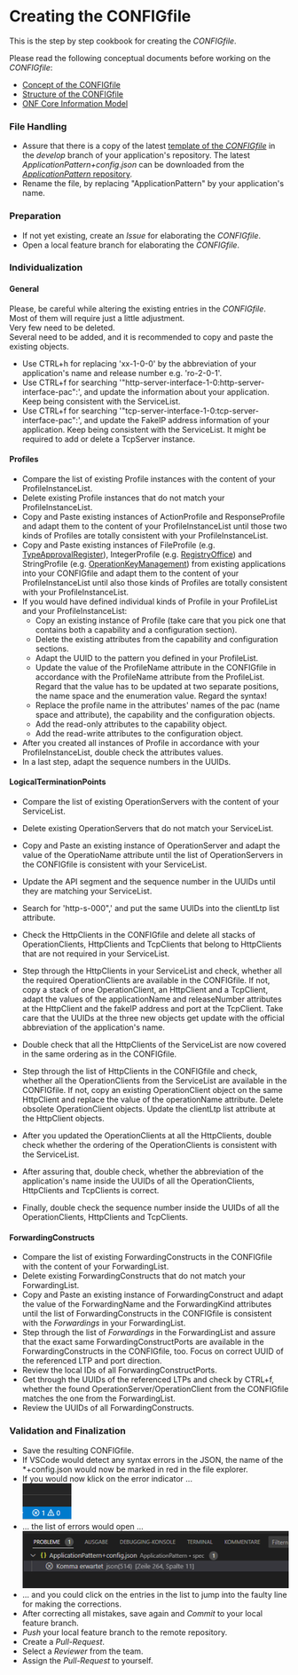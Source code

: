 # Creating the CONFIGfile

This is the step by step cookbook for creating the _CONFIGfile_.

Please read the following conceptual documents before working on the _CONFIGfile_:  
- [Concept of the CONFIGfile](../../ElementsApplicationPattern/Functions/ConceptOfConfigFile/ConceptOfConfigFile.md)  
- [Structure of the CONFIGfile](../../ElementsApplicationPattern/Functions/ConceptOfConfigFile/ConceptOfConfigFile.md)  
- [ONF Core Information Model](../../ElementsApplicationPattern/InformationModel/Overview/Overview.md)  


### File Handling  

- Assure that there is a copy of the latest [template of the _CONFIGfile_](../../../spec/ApplicationPattern%2Bconfig.json) in the _develop_ branch of your application's repository. The latest _ApplicationPattern+config.json_ can be downloaded from the [_ApplicationPattern_ repository](https://github.com/openBackhaul/ApplicationPattern/tree/develop).  
- Rename the file, by replacing "ApplicationPattern" by your application's name.  


### Preparation  

- If not yet existing, create an _Issue_ for elaborating the _CONFIGfile_.  
- Open a local feature branch for elaborating the _CONFIGfile_.  


### Individualization  

#### General

Please, be careful while altering the existing entries in the _CONFIGfile_.  
Most of them will require just a little adjustment.  
Very few need to be deleted.  
Several need to be added, and it is recommended to copy and paste the existing objects.

- Use CTRL+h for replacing 'xx-1-0-0' by the abbreviation of your application's name and release number e.g. 'ro-2-0-1'.  
- Use CTRL+f for searching '"http-server-interface-1-0:http-server-interface-pac":', and update the information about your application. Keep being consistent with the ServiceList.  
- Use CTRL+f for searching '"tcp-server-interface-1-0:tcp-server-interface-pac":', and update the FakeIP address information of your application. Keep being consistent with the ServiceList. It might be required to add or delete a TcpServer instance.  

#### Profiles

- Compare the list of existing Profile instances with the content of your ProfileInstanceList.  
- Delete existing Profile instances that do not match your ProfileInstanceList.  
- Copy and Paste existing instances of ActionProfile and ResponseProfile and adapt them to the content of your ProfileInstanceList until those two kinds of Profiles are totally consistent with your ProfileInstanceList.  
- Copy and Paste existing instances of FileProfile (e.g. [TypeApprovalRegister](https://github.com/openBackhaul/TypeApprovalRegister/blob/develop/spec/TypeApprovalRegister+config.json)), IntegerProfile (e.g. [RegistryOffice](https://github.com/openBackhaul/RegistryOffice/blob/develop/spec/RegistryOffice+config.json)) and StringProfile (e.g. [OperationKeyManagement](https://github.com/openBackhaul/OperationKeyManagement/blob/develop/spec/OperationKeyManagement+config.json)) from existing applications into your CONFIGfile and adapt them to the content of your ProfileInstanceList until also those kinds of Profiles are totally consistent with your ProfileInstanceList.  
- If you would have defined individual kinds of Profile in your ProfileList and your ProfileInstanceList:  
  - Copy an existing instance of Profile (take care that you pick one that contains both a capability and a configuration section).  
  - Delete the existing attributes from the capability and configuration sections.  
  - Adapt the UUID to the pattern you defined in your ProfileList.  
  - Update the value of the ProfileName attribute in the CONFIGfile in accordance with the ProfileName attribute from the ProfileList. Regard that the value has to be updated at two separate positions, the name space and the enumeration value. Regard the syntax!  
  - Replace the profile name in the attributes' names of the pac (name space and attribute), the capability and the configuration objects.  
  - Add the read-only attributes to the capability object.  
  - Add the read-write attributes to the configuration object.  
- After you created all instances of Profile in accordance with your ProfileInstanceList, double check the attributes values.  
- In a last step, adapt the sequence numbers in the UUIDs.  

#### LogicalTerminationPoints  

- Compare the list of existing OperationServers with the content of your ServiceList.  
- Delete existing OperationServers that do not match your ServiceList.  
- Copy and Paste an existing instance of OperationServer and adapt the value of the OperatioName attribute until the list of OperationServers in the CONFIGfile is consistent with your ServiceList.  
- Update the API segment and the sequence number in the UUIDs until they are matching your ServiceList.  
- Search for 'http-s-000",' and put the same UUIDs into the clientLtp list attribute.  

- Check the HttpClients in the CONFIGfile and delete all stacks of OperationClients, HttpClients and TcpClients that belong to HttpClients that are not required in your ServiceList.  
- Step through the HttpClients in your ServiceList and check, whether all the required OperationClients are available in the CONFIGfile. If not, copy a stack of one OperationClient, an HttpClient and a TcpClient, adapt the values of the applicationName and releaseNumber attributes at the HttpClient and the fakeIP address and port at the TcpClient. Take care that the UUIDs at the three new objects get update with the official abbreviation of the application's name.  
- Double check that all the HttpClients of the ServiceList are now covered in the same ordering as in the CONFIGfile.  
- Step through the list of HttpClients in the CONFIGfile and check, whether all the OperationClients from the ServiceList are available in the CONFIGfile. If not, copy an existing OperationClient object on the same HttpClient and replace the value of the operationName attribute. Delete obsolete OperationClient objects. Update the clientLtp list attribute at the HttpClient objects.  
- After you updated the OperationClients at all the HttpClients, double check whether the ordering of the OperationClients is consistent with the ServiceList.  
- After assuring that, double check, whether the abbreviation of the application's name inside the UUIDs of all the OperationClients, HttpClients and TcpClients is correct.  
- Finally, double check the sequence number inside the UUIDs of all the OperationClients, HttpClients and TcpClients.  
 
#### ForwardingConstructs  

- Compare the list of existing ForwardingConstructs in the CONFIGfile with the content of your ForwardingList.  
- Delete existing ForwardingConstructs that do not match your ForwardingList.  
- Copy and Paste an existing instance of ForwardingConstruct and adapt the value of the ForwardingName and the ForwardingKind attributes until the list of ForwardingConstructs in the CONFIGfile is consistent with the _Forwardings_ in your ForwardingList.  
- Step through the list of _Forwardings_ in the ForwardingList and assure that the exact same ForwardingConstructPorts are available in the ForwardingConstructs in the CONFIGfile, too. Focus on correct UUID of the referenced LTP and port direction.  
- Review the local IDs of all ForwardingConstructPorts.  
- Get through the UUIDs of the referenced LTPs and check by CTRL+f, whether the found OperationServer/OperationClient from the CONFIGfile matches the one from the ForwardingList.  
- Review the UUIDs of all ForwardingConstructs.  


### Validation and Finalization  

- Save the resulting CONFIGfile.  
- If VSCode would detect any syntax errors in the JSON, the name of the \*+config.json would now be marked in red in the file explorer.  
- If you would now klick on the error indicator ...  
  ![Error Indicator](./pictures/Error%20indicator.png)  
- ... the list of errors would open ...  
  ![Error List](./pictures/Error%20description.png)  
- ... and you could click on the entries in the list to jump into the faulty line for making the corrections.  
- After correcting all mistakes, save again and _Commit_ to your local feature branch.  
- _Push_ your local feature branch to the remote repository.  
- Create a _Pull-Request_.  
- Select a _Reviewer_ from the team.  
- Assign the _Pull-Request_ to yourself.  
